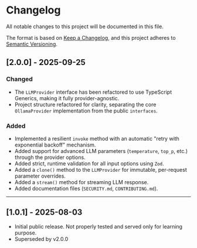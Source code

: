 # Changelog

All notable changes to this project will be documented in this file.

The format is based on [Keep a Changelog](https://keepachangelog.com/en/1.0.0/), and this project adheres to [Semantic Versioning](https://semver.org/spec/v2.0.0.html).

## [2.0.0] - 2025-09-25

### Changed
-   The `LLMProvider` interface has been refactored to use TypeScript Generics, making it fully provider-agnostic.
-   Project structure refactored for clarity, separating the core `OllamaProvider` implementation from the public `interfaces`.

### Added
- Implemented a resilient `invoke` method with an automatic "retry with exponential backoff" mechanism.
- Added support for advanced LLM parameters (`temperature`, `top_p`, etc.) through the provider options.
- Added strict, runtime validation for all input options using `Zod`.
- Added a `clone()` method to the `LLMProvider` for immutable, per-request parameter overrides.
- Added a `stream()` method for streaming LLM response.
- Added documentation files (`SECURITY.md`, `CONTRIBUTING.md`).

---

## [1.0.1] - 2025-08-03
- Initial public release. Not properly tested and served only for learning purpose.
- Superseded by v2.0.0 